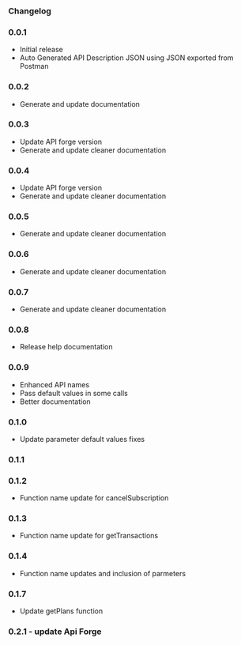 ### Changelog

### 0.0.1
- Initial release 
- Auto Generated API Description JSON using JSON exported from Postman

### 0.0.2
- Generate and update documentation

### 0.0.3
- Update API forge version
- Generate and update cleaner documentation
 
### 0.0.4
- Update API forge version
- Generate and update cleaner documentation

### 0.0.5
- Generate and update cleaner documentation

### 0.0.6
- Generate and update cleaner documentation

### 0.0.7
- Generate and update cleaner documentation

### 0.0.8
- Release help documentation

### 0.0.9
- Enhanced API names
- Pass default values in some calls
- Better documentation

### 0.1.0
- Update parameter default values fixes   

### 0.1.1
### 0.1.2
- Function name update for cancelSubscription

### 0.1.3
- Function name update for getTransactions

### 0.1.4
- Function name updates and inclusion of parmeters

### 0.1.7
- Update getPlans function

### 0.2.1 - update Api Forge

